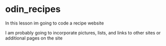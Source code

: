 # odin_recipes

In this lesson im going to code a recipe website 

I am probably going to incorporate pictures, lists, and links to other sites or additional pages on the site 

